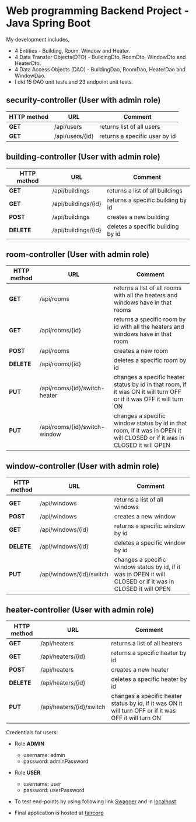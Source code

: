 # Web programming Backend Project - Java Spring Boot

My development includes,

* 4 Entities - Building, Room, Window and Heater.
* 4 Data Transfer Objects(DTO) - BuildingDto, RoomDto, WindowDto and HeaterDto.
* 4 Data Access Objects (DAO) - BuildingDao, RoomDao, HeaterDao and WindowDao.
* I did 15 DAO unit tests and 23 endpoint unit tests.

## security-controller (User with admin role)

| HTTP method | URL | Comment |
|--|--|--|
| **GET** | /api/users | returns list of all users |
| **GET** | /api/users/{id}| returns a specific user by id|

## building-controller (User with admin role)

| HTTP method | URL | Comment |
|--|--|--|
| **GET** | /api/buildings | returns a list of all buildings|
| **GET** | /api/buildings/{id} | returns a specific building by id|
| **POST** | /api/buildings | creates a new building |
| **DELETE** | /api/buildings/{id} | deletes a specific building by id|

## room-controller (User with admin role)

| HTTP method | URL | Comment |
|--|--|--|
| **GET** | /api/rooms | returns a list of all rooms with all the heaters and windows have in that rooms |
| **GET** | /api/rooms/{id} | returns a specific room by id with all the heaters and windows have in that room|
| **POST** | /api/rooms | creates a new room |
| **DELETE** | /api/rooms/{id} | deletes a specific room by id|
| **PUT** | /api/rooms/{id}/switch-heater | changes a specific heater status by id in that room, if it was ON it will turn OFF or if it was OFF it will turn ON|
| **PUT** | /api/rooms/{id}/switch-window | changes a specific window status by id in that room, if it was in OPEN it will CLOSED or if it was in CLOSED it will OPEN|

## window-controller (User with admin role)

| HTTP method | URL | Comment |
|--|--|--|
| **GET** | /api/windows | returns a list of all windows|
| **POST** | /api/windows | creates a new window |
| **GET** | /api/windows/{id} | returns a specific window by id|
| **DELETE** | /api/windows/{id} | deletes a specific window by id|
| **PUT** | /api/windows/{id}/switch | changes a specific window status by id, if it was in OPEN it will  CLOSED or if it was in CLOSED it will OPEN|

## heater-controller (User with admin role)

| HTTP method | URL | Comment |
|--|--|--|
| **GET** | /api/heaters | returns a list of all heaters|
| **GET** | /api/heaters/{id} | returns a specific heater by id|
| **POST** | /api/heaters | creates a new heater |
| **DELETE** | /api/heaters/{id} | deletes a specific heater by id|
| **PUT** | /api/heaters/{id}/switch | changes a specific heater status by id, if it was ON it will turn OFF or if it was OFF it will turn ON|

Credentials for users:

* Role **ADMIN**
    * username: admin
    * password: adminPassword
* Role **USER**
    * username: user
    * password: userPassword

* To test end-points by using following link [Swagger](http://faircorp-application-sivaratnam.cleverapps.io/swagger-ui/index.html#/) and in [localhost](http://localhost:8080/swagger-ui/index.html)
* Final application is hosted at [faircorp](https://faircorp-application-sivaratnam.cleverapps.io)


